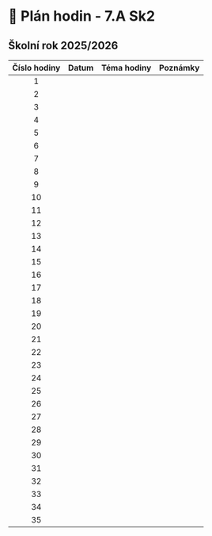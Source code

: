 # 📅 Plán hodin - 7.A Sk2

## Školní rok 2025/2026

| Číslo hodiny | Datum | Téma hodiny | Poznámky |
| :----------: | :---: | :---------- | :------- |
|      1       |       |             |          |
|      2       |       |             |          |
|      3       |       |             |          |
|      4       |       |             |          |
|      5       |       |             |          |
|      6       |       |             |          |
|      7       |       |             |          |
|      8       |       |             |          |
|      9       |       |             |          |
|      10      |       |             |          |
|      11      |       |             |          |
|      12      |       |             |          |
|      13      |       |             |          |
|      14      |       |             |          |
|      15      |       |             |          |
|      16      |       |             |          |
|      17      |       |             |          |
|      18      |       |             |          |
|      19      |       |             |          |
|      20      |       |             |          |
|      21      |       |             |          |
|      22      |       |             |          |
|      23      |       |             |          |
|      24      |       |             |          |
|      25      |       |             |          |
|      26      |       |             |          |
|      27      |       |             |          |
|      28      |       |             |          |
|      29      |       |             |          |
|      30      |       |             |          |
|      31      |       |             |          |
|      32      |       |             |          |
|      33      |       |             |          |
|      34      |       |             |          |
|      35      |       |             |          |

